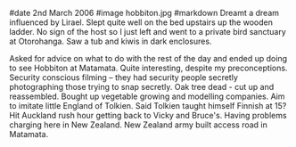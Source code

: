 #date 2nd March 2006
#image hobbiton.jpg
#markdown
Dreamt a dream influenced by Lirael. Slept quite well on the bed upstairs up the wooden ladder. No sign of the host so I just left and went to a private bird sanctuary at Otorohanga. Saw a tub and kiwis in dark enclosures.

Asked for advice on what to do with the rest of the day and ended up doing to see Hobbiton at Matamata. Quite interesting, despite my preconceptions. Security conscious filming – they had security people secretly photographing those trying to snap secretly. Oak tree dead - cut up and reassembled. Bought up vegetable growing and modelling companies. Aim to imitate little England of Tolkien. Said Tolkien taught himself Finnish at 15? Hit Auckland rush hour getting back to Vicky and Bruce's. Having problems charging here in New Zealand. New Zealand army built access road in Matamata.
